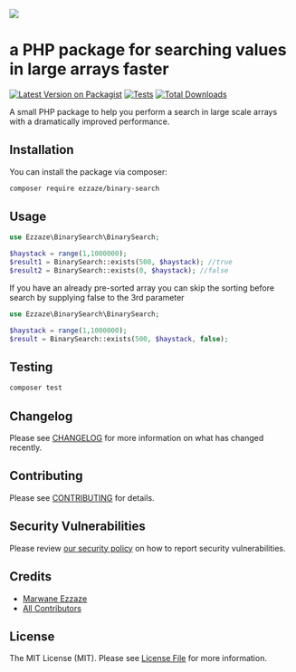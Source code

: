 
[<img src="https://github-ads.s3.eu-central-1.amazonaws.com/support-ukraine.svg?t=1" />](https://supportukrainenow.org)

# a PHP package for searching values in large arrays faster

[![Latest Version on Packagist](https://img.shields.io/packagist/v/ezzaze/binary-search.svg?style=flat-square)](https://packagist.org/packages/ezzaze/binary-search)
[![Tests](https://github.com/ezzaze/binary-search/actions/workflows/run-tests.yml/badge.svg?branch=main)](https://github.com/ezzaze/binary-search/actions/workflows/run-tests.yml)
[![Total Downloads](https://img.shields.io/packagist/dt/ezzaze/binary-search.svg?style=flat-square)](https://packagist.org/packages/ezzaze/binary-search)

A small PHP package to help you perform a search in large scale arrays with a dramatically improved performance.

## Installation

You can install the package via composer:

```bash
composer require ezzaze/binary-search
```

## Usage

```php
use Ezzaze\BinarySearch\BinarySearch;

$haystack = range(1,1000000);
$result1 = BinarySearch::exists(500, $haystack); //true
$result2 = BinarySearch::exists(0, $haystack); //false
```

If you have an already pre-sorted array you can skip the sorting before search by supplying false to the 3rd parameter
```php
use Ezzaze\BinarySearch\BinarySearch;

$haystack = range(1,1000000);
$result = BinarySearch::exists(500, $haystack, false);
```

## Testing

```bash
composer test
```

## Changelog

Please see [CHANGELOG](CHANGELOG.md) for more information on what has changed recently.

## Contributing

Please see [CONTRIBUTING](https://github.com/spatie/.github/blob/main/CONTRIBUTING.md) for details.

## Security Vulnerabilities

Please review [our security policy](../../security/policy) on how to report security vulnerabilities.

## Credits

- [Marwane Ezzaze](https://github.com/ezzaze)
- [All Contributors](../../contributors)

## License

The MIT License (MIT). Please see [License File](LICENSE.md) for more information.
